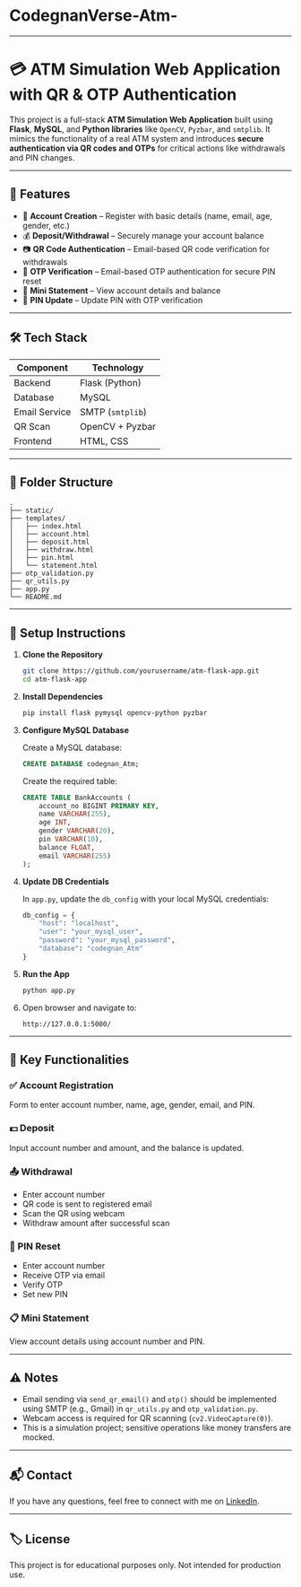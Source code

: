 # CodegnanVerse-Atm-


---

# 💳 ATM Simulation Web Application with QR & OTP Authentication

This project is a full-stack **ATM Simulation Web Application** built using **Flask**, **MySQL**, and **Python libraries** like `OpenCV`, `Pyzbar`, and `smtplib`. It mimics the functionality of a real ATM system and introduces **secure authentication via QR codes and OTPs** for critical actions like withdrawals and PIN changes.

---

## 🧰 Features

* 🔐 **Account Creation** – Register with basic details (name, email, age, gender, etc.)
* 💰 **Deposit/Withdrawal** – Securely manage your account balance
* 📷 **QR Code Authentication** – Email-based QR code verification for withdrawals
* 🔑 **OTP Verification** – Email-based OTP authentication for secure PIN reset
* 🧾 **Mini Statement** – View account details and balance
* 🔁 **PIN Update** – Update PIN with OTP verification

---

## 🛠️ Tech Stack

| Component     | Technology       |
| ------------- | ---------------- |
| Backend       | Flask (Python)   |
| Database      | MySQL            |
| Email Service | SMTP (`smtplib`) |
| QR Scan       | OpenCV + Pyzbar  |
| Frontend      | HTML, CSS        |

---

## 📂 Folder Structure

```
.
├── static/
├── templates/
│   ├── index.html
│   ├── account.html
│   ├── deposit.html
│   ├── withdraw.html
│   ├── pin.html
│   └── statement.html
├── otp_validation.py
├── qr_utils.py
├── app.py
└── README.md
```

---

## 🔧 Setup Instructions

1. **Clone the Repository**

   ```bash
   git clone https://github.com/yourusername/atm-flask-app.git
   cd atm-flask-app
   ```

2. **Install Dependencies**

   ```bash
   pip install flask pymysql opencv-python pyzbar
   ```

3. **Configure MySQL Database**

   Create a MySQL database:

   ```sql
   CREATE DATABASE codegnan_Atm;
   ```

   Create the required table:

   ```sql
   CREATE TABLE BankAccounts (
       account_no BIGINT PRIMARY KEY,
       name VARCHAR(255),
       age INT,
       gender VARCHAR(20),
       pin VARCHAR(10),
       balance FLOAT,
       email VARCHAR(255)
   );
   ```

4. **Update DB Credentials**

   In `app.py`, update the `db_config` with your local MySQL credentials:

   ```python
   db_config = {
       "host": "localhost",
       "user": "your_mysql_user",
       "password": "your_mysql_password",
       "database": "codegnan_Atm"
   }
   ```

5. **Run the App**

   ```bash
   python app.py
   ```

6. Open browser and navigate to:

   ```
   http://127.0.0.1:5000/
   ```

---

## 📸 Key Functionalities

### ✅ Account Registration

Form to enter account number, name, age, gender, email, and PIN.

### 💵 Deposit

Input account number and amount, and the balance is updated.

### 📤 Withdrawal

* Enter account number
* QR code is sent to registered email
* Scan the QR using webcam
* Withdraw amount after successful scan

### 🔄 PIN Reset

* Enter account number
* Receive OTP via email
* Verify OTP
* Set new PIN

### 📋 Mini Statement

View account details using account number and PIN.

---

## ⚠️ Notes

* Email sending via `send_qr_email()` and `otp()` should be implemented using SMTP (e.g., Gmail) in `qr_utils.py` and `otp_validation.py`.
* Webcam access is required for QR scanning (`cv2.VideoCapture(0)`).
* This is a simulation project; sensitive operations like money transfers are mocked.

---

## 📬 Contact

If you have any questions, feel free to connect with me on [LinkedIn]([https://www.linkedin.com](https://www.linkedin.com/in/venkata-akhil-muthavarapu-12042424a/)).

---

## 🏷️ License

This project is for educational purposes only. Not intended for production use.


